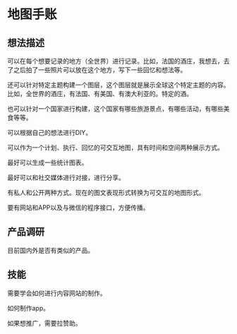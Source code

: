# 地图手账

## 想法描述

可以在每个想要记录的地方（全世界）进行记录。比如，法国的酒庄，我想去，去了之后拍了一些照片可以放在这个地方，写下一些回忆和想法等。

还可以针对特定主题构建一个图层，这个图层就是展示全球这个特定主题的内容。比如，全世界的酒庄，有法国、有美国、有澳大利亚的。特定的酒。

也可以针对一个国家进行构建，这个国家有哪些旅游景点，有哪些活动，有哪些美食等等。

可以根据自己的想法进行DIY。

可以作为一个计划、执行、回忆的可交互地图，具有时间和空间两种展示方式。

最好可以生成一些统计图表。

最好可以和社交媒体进行对接，进行分享。

有私人和公开两种方式。现在的图文表现形式转换为可交互的地图形式。

要有网站和APP以及与微信的程序接口，方便传播。

## 产品调研

目前国内外是否有类似的产品。

## 技能

需要学会如何进行内容网站的制作。

如何制作app。

如果想推广，需要拉赞助。

